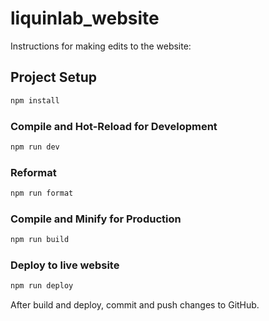 # liquinlab_website

Instructions for making edits to the website:

## Project Setup

```sh
npm install
```

### Compile and Hot-Reload for Development

```sh
npm run dev
```

### Reformat

```sh
npm run format
```

### Compile and Minify for Production

```sh
npm run build
```

### Deploy to live website

```sh
npm run deploy
```

After build and deploy, commit and push changes to GitHub.
